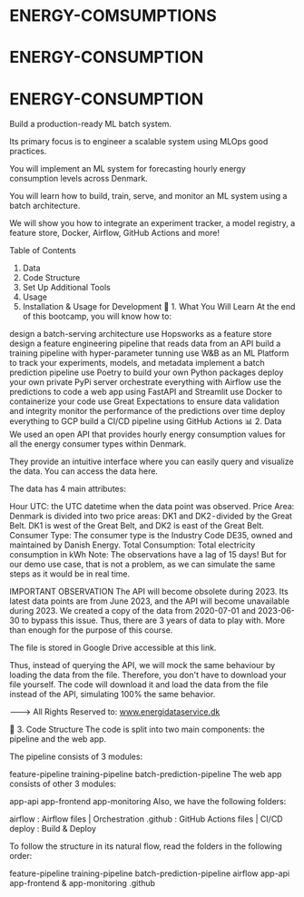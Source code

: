 # ENERGY-COMSUMPTIONS
# ENERGY-CONSUMPTION
# ENERGY-CONSUMPTION
Build a production-ready ML batch system.

Its primary focus is to engineer a scalable system using MLOps good practices.

You will implement an ML system for forecasting hourly energy consumption levels across Denmark.

You will learn how to build, train, serve, and monitor an ML system using a batch architecture.

We will show you how to integrate an experiment tracker, a model registry, a feature store, Docker, Airflow, GitHub Actions and more!

Table of Contents
1. Data
2. Code Structure
3. Set Up Additional Tools
4. Usage
5. Installation & Usage for Development
🤔 1. What You Will Learn
At the end of this bootcamp, you will know how to:

design a batch-serving architecture
use Hopsworks as a feature store
design a feature engineering pipeline that reads data from an API
build a training pipeline with hyper-parameter tunning
use W&B as an ML Platform to track your experiments, models, and metadata
implement a batch prediction pipeline
use Poetry to build your own Python packages
deploy your own private PyPi server
orchestrate everything with Airflow
use the predictions to code a web app using FastAPI and Streamlit
use Docker to containerize your code
use Great Expectations to ensure data validation and integrity
monitor the performance of the predictions over time
deploy everything to GCP
build a CI/CD pipeline using GitHub Actions
📊 2. Data
We used an open API that provides hourly energy consumption values for all the energy consumer types within Denmark.

They provide an intuitive interface where you can easily query and visualize the data. You can access the data here.

The data has 4 main attributes:

Hour UTC: the UTC datetime when the data point was observed. 
Price Area: Denmark is divided into two price areas: DK1 and DK2 - divided by the Great Belt. DK1 is west of the Great Belt, and DK2 is east of the Great Belt.
Consumer Type: The consumer type is the Industry Code DE35, owned and maintained by Danish Energy.
Total Consumption: Total electricity consumption in kWh
Note: The observations have a lag of 15 days! But for our demo use case, that is not a problem, as we can simulate the same steps as it would be in real time.

IMPORTANT OBSERVATION
The API will become obsolete during 2023. Its latest data points are from June 2023, and the API will become unavailable during 2023. We created a copy of the data from 2020-07-01 and 2023-06-30 to bypass this issue. Thus, there are 3 years of data to play with. More than enough for the purpose of this course.

The file is stored in Google Drive accessible at this link.

Thus, instead of querying the API, we will mock the same behaviour by loading the data from the file. Therefore, you don't have to download your file yourself. The code will download it and load the data from the file instead of the API, simulating 100% the same behavior.

---> All Rights Reserved to: www.energidataservice.dk

🧬 3. Code Structure
The code is split into two main components: the pipeline and the web app.

The pipeline consists of 3 modules:

feature-pipeline
training-pipeline
batch-prediction-pipeline
The web app consists of other 3 modules:

app-api
app-frontend
app-monitoring
Also, we have the following folders:

airflow : Airflow files | Orchestration
.github : GitHub Actions files | CI/CD
deploy : Build & Deploy


To follow the structure in its natural flow, read the folders in the following order:

feature-pipeline
training-pipeline
batch-prediction-pipeline
airflow
app-api
app-frontend & app-monitoring
.github
